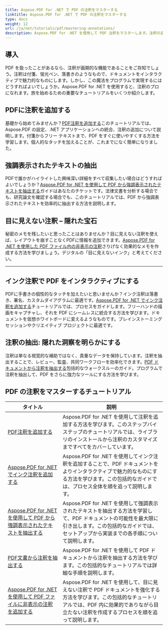 ```yaml
---
title: Aspose.PDF for .NET で PDF の注釈をマスターする
linktitle: Aspose.PDF for .NET で PDF の注釈をマスターする
type: docs
weight: 12
url: /ja/net/tutorials/pdf/mastering-annotations/
description: Aspose.PDF for .NET を使用して PDF 注釈をマスターします。注釈の追加、カスタマイズ、抽出に関するステップバイステップのチュートリアルを参照して、PDF をよりインタラクティブにします。
---
```

## 導入

PDF を扱ったことがあるなら、注釈が画期的な機能であることをご存知でしょう。注釈は付箋、蛍光ペン、落書きのようなもので、ドキュメントをインタラクティブで魅力的なものにします。しかし、この魔法をプログラムで実現するにはどうすればよいでしょうか。Aspose.PDF for .NET を使用すると、注釈のプロになれます。旅を始めるための重要なチュートリアルをいくつか紹介します。

## PDFに注釈を追加する  

基礎から始めてみませんか？[PDF注釈を追加する](./adding-pdf-annotation/)このチュートリアルでは、Aspose.PDF の設定、.NET アプリケーションへの統合、注釈の追加について説明します。付箋からフリー テキストまで、PDF をすぐに使いやすくする方法を学習します。個人的なタッチを加えることが、これまでになく簡単になりました。  


## 強調表示されたテキストの抽出  

PDFで誰かがハイライトした興味深い詳細をすべて収集したい場合はどうすればよいでしょうか？[Aspose.PDF for .NET を使用して PDF から強調表示されたテキストを抽出する](./extract-highlighted-text-from-pdf/)ガイドはあなたのチケットです。法律文書を分析する場合でも、研究論文を確認する場合でも、このチュートリアルでは、PDF から強調表示されたテキストを効率的に抽出する方法を説明します。  

## 目に見えない注釈 – 隠れた宝石  

秘密のメモを残したいと思ったことはありませんか？目に見えない注釈を使えば、レイアウトを崩すことなくPDFに情報を追加できます。[Aspose.PDF for .NET を使用した PDF ファイル内の非表示の注釈](./invisible-annotation-in-pdf-file/)さりげなく効果的なメモを作成する方法を学びましょう。デジタルの「目に見えないインク」と考えてください。  

---

## インク注釈で PDF をインタラクティブにする  

PDFに手書きの個性的なタッチを加えたいと思いませんか？インク注釈は落書き、署名、カスタムダイアグラムに最適です。[Aspose.PDF for .NET でインク注釈を追加する](./adding-ink-annotations/)チュートリアルでは、プロセスをガイドします。フリーハンドの描画をキャプチャし、それを PDF にシームレスに統合する方法を学びます。ドキュメントを仮想ホワイトボードに変えるようなものです。ブレインストーミング セッションやクリエイティブ プロジェクトに最適です。  

## 注釈の抽出: 隠れた洞察を明らかにする  

注釈は単なる視覚的な補助ではなく、貴重なデータを保持しています。注釈を抽出することで、レビュー、監査、共同ワークフローを効率化できます。[PDF ドキュメントから注釈を抽出する](./extract-annotations-from-pdf/)包括的なウォークスルーのガイド。プログラムで注釈を抽出して、PDF をさらに強力なツールにする方法を学びます。  

## PDF の注釈をマスターするチュートリアル
| タイトル | 説明 |
| --- | --- | 
| [PDF注釈を追加する](./adding-pdf-annotation/) | Aspose.PDF for .NET を使用して注釈を追加する方法を学びます。このステップバイステップのチュートリアルでは、ライブラリのインストールから注釈のカスタマイズまですべてをカバーしています。 |  
| [Aspose.PDF for .NET でインク注釈を追加する](./adding-ink-annotations/) | Aspose.PDF for .NET を使用してインク注釈を追加することで、PDF ドキュメントをよりインタラクティブで魅力的なものにする方法を学びます。この包括的なガイドでは、プロセス全体を順を追って説明します。 |    
| [Aspose.PDF for .NET を使用して PDF から強調表示されたテキストを抽出する](./extract-highlighted-text-from-pdf/) | Aspose.PDF for .NET を使用して強調表示されたテキストを抽出する方法を学習して、PDF ドキュメントの可能性を最大限に引き出します。この包括的なガイドでは、セットアップから実装までの各手順について説明します。 |  
| [PDF文書から注釈を抽出する](./extract-annotations-from-pdf/) | Aspose.PDF for .NET を使用して PDF ドキュメントから注釈を抽出する方法を学びます。この包括的なチュートリアルでは詳細な手順を説明します。 |    
| [Aspose.PDF for .NET を使用して PDF ファイルに非表示の注釈を追加する](./invisible-annotation-in-pdf-file/) | Aspose.PDF for .NET を使用して、目に見えない注釈で PDF ドキュメントを強化する方法を学びます。この包括的なチュートリアルでは、PDF 内に効果的でありながら目立たない注釈を作成するプロセスを順を追って説明します。 |  